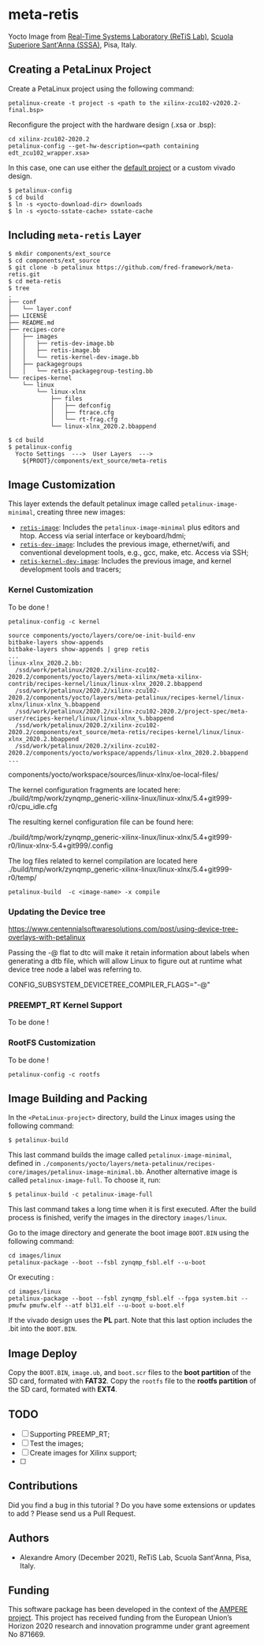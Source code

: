 # meta-retis

Yocto Image from [Real-Time Systems Laboratory (ReTiS Lab)](https://retis.santannapisa.it/), [Scuola Superiore Sant'Anna (SSSA)](https://www.santannapisa.it/), Pisa, Italy.

## Creating a PetaLinux Project

Create a PetaLinux project using the following command:
```
petalinux-create -t project -s <path to the xilinx-zcu102-v2020.2-final.bsp>
```
Reconfigure the project with the hardware design (.xsa or .bsp):
```
cd xilinx-zcu102-2020.2
petalinux-config --get-hw-description=<path containing edt_zcu102_wrapper.xsa>
```
In this case, one can use either the [default project](https://xilinx.github.io/Embedded-Design-Tutorials/docs/2020.2/docs/Introduction/ZynqMPSoC-EDT/3-system-configuration.html) or a custom vivado design. 

```
$ petalinux-config
$ cd build
$ ln -s <yocto-download-dir> downloads
$ ln -s <yocto-sstate-cache> sstate-cache
```

## Including `meta-retis` Layer

```
$ mkdir components/ext_source
$ cd components/ext_source
$ git clone -b petalinux https://github.com/fred-framework/meta-retis.git
$ cd meta-retis
$ tree
.
├── conf
│   └── layer.conf
├── LICENSE
├── README.md
├── recipes-core
│   ├── images
│   │   ├── retis-dev-image.bb
│   │   ├── retis-image.bb
│   │   └── retis-kernel-dev-image.bb
│   ├── packagegroups
│   │   └── retis-packagegroup-testing.bb
└── recipes-kernel
    └── linux
        └── linux-xlnx
            ├── files
            │   ├── defconfig
            │   ├── ftrace.cfg
            │   └── rt-frag.cfg
            └── linux-xlnx_2020.2.bbappend
```


```
$ cd build
$ petalinux-config
  Yocto Settings  --->  User Layers  ---> 
    ${PROOT}/components/ext_source/meta-retis
```

## Image Customization

This layer extends the default petalinux image called `petalinux-image-minimal`, creating three new images:

 - [`retis-image`](./recipes-core/images/retis-image.bb): Includes the `petalinux-image-minimal` plus editors and htop. Access via serial interface or keyboard/hdmi;
 - [`retis-dev-image`](./recipes-core/images/retis-dev-image.bb): Includes the previous image,  ethernet/wifi, and conventional development tools, e.g., gcc, make, etc. Access via SSH; 
 - [`retis-kernel-dev-image`](./recipes-core/images/retis-dev-image.bb): Includes the previous image, and kernel development tools and tracers;

### Kernel Customization

To be done !

```
petalinux-config -c kernel
```

```
source components/yocto/layers/core/oe-init-build-env 
bitbake-layers show-appends
bitbake-layers show-appends | grep retis
...
linux-xlnx_2020.2.bb:
  /ssd/work/petalinux/2020.2/xilinx-zcu102-2020.2/components/yocto/layers/meta-xilinx/meta-xilinx-contrib/recipes-kernel/linux/linux-xlnx_2020.2.bbappend
  /ssd/work/petalinux/2020.2/xilinx-zcu102-2020.2/components/yocto/layers/meta-petalinux/recipes-kernel/linux-xlnx/linux-xlnx_%.bbappend
  /ssd/work/petalinux/2020.2/xilinx-zcu102-2020.2/project-spec/meta-user/recipes-kernel/linux/linux-xlnx_%.bbappend
  /ssd/work/petalinux/2020.2/xilinx-zcu102-2020.2/components/ext_source/meta-retis/recipes-kernel/linux/linux-xlnx_2020.2.bbappend
  /ssd/work/petalinux/2020.2/xilinx-zcu102-2020.2/components/yocto/workspace/appends/linux-xlnx_2020.2.bbappend
...
```

components/yocto/workspace/sources/linux-xlnx/oe-local-files/

The kernel configuration fragments are located here:
./build/tmp/work/zynqmp_generic-xilinx-linux/linux-xlnx/5.4+git999-r0/cpu_idle.cfg

The resulting kernel configuration file can be found here:

./build/tmp/work/zynqmp_generic-xilinx-linux/linux-xlnx/5.4+git999-r0/linux-xlnx-5.4+git999/.config


The log files related to kernel compilation are located here
./build/tmp/work/zynqmp_generic-xilinx-linux/linux-xlnx/5.4+git999-r0/temp/

```
petalinux-build  -c <image-name> -x compile
```

### Updating the Device tree

https://www.centennialsoftwaresolutions.com/post/using-device-tree-overlays-with-petalinux

Passing the -@ flat to dtc will make it retain information about labels when generating a dtb file, which will allow Linux to figure out at runtime what device tree node a label was referring to.

CONFIG_SUBSYSTEM_DEVICETREE_COMPILER_FLAGS="-@" 

### PREEMPT_RT Kernel Support

To be done !

### RootFS Customization

To be done !

```
petalinux-config -c rootfs
```


## Image Building and Packing


In the `<PetaLinux-project>` directory, build the Linux images using the following command:
```
$ petalinux-build
```
This last command builds the image called `petalinux-image-minimal`, defined in `./components/yocto/layers/meta-petalinux/recipes-core/images/petalinux-image-minimal.bb`. Another alternative image is called `petalinux-image-full`. To choose it, run:

```
$ petalinux-build -c petalinux-image-full
```
This last command takes a long time when it is first executed. After the build process is finished, verify the images in the directory `images/linux`. 

Go to the image directory and generate the boot image `BOOT.BIN` using the following command:

```
cd images/linux
petalinux-package --boot --fsbl zynqmp_fsbl.elf --u-boot
```

Or executing :

```
cd images/linux
petalinux-package --boot --fsbl zynqmp_fsbl.elf --fpga system.bit --pmufw pmufw.elf --atf bl31.elf --u-boot u-boot.elf
```
If the vivado design uses the **PL** part. Note that this last option includes the .bit into the `BOOT.BIN`. 

## Image Deploy

Copy the `BOOT.BIN`, `image.ub`, and `boot.scr` files to the **boot partition** of the SD card, formated with **FAT32**. 
Copy the `rootfs` file to the **rootfs partition** of the SD card, formated with **EXT4**. 

## TODO

 - [ ] Supporting PREEMP_RT;
 - [ ] Test the images;
 - [ ] Create images for Xilinx support;
 - [ ] 

## Contributions

  Did you find a bug in this tutorial ? Do you have some extensions or updates to add ? Please send us a Pull Request.

## Authors

 - Alexandre Amory (December 2021), ReTiS Lab, Scuola Sant'Anna, Pisa, Italy.

## Funding
 
This software package has been developed in the context of the [AMPERE project](https://ampere-euproject.eu/). This project has received funding from the European Union’s Horizon 2020 research and innovation programme under grant agreement No 871669.
